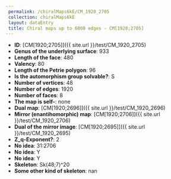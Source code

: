 ```yaml
--- 
 permalink: /chiralMaps6kE/CM_1920_2705 
 collection: chiralMaps6kE
 layout: dataEntry
 title: Chiral maps up to 6000 edges - CM[1920;2705]
---
```


- **ID**: [CM[1920;2705]]({{ site.url }}/test/CM_1920_2705)
- **Genus of the underlying surface**: 933
- **Length of the face**: 480
- **Valency**: 80
- **Length of the Petrie polygon**: 96
- **Is the automorphism group solvable?**: S
- **Number of vertices**: 48
- **Number of edges**: 1920
- **Number of faces**: 8
- **The map is self-**: none
- **Dual map**: [CM[1920;2696]]({{ site.url }}/test/CM_1920_2696)
- **Mirror (enantihomorphic) map**: [CM[1920;2706]]({{ site.url }}/test/CM_1920_2706)
- **Dual of the mirror image**: [CM[1920;2695]]({{ site.url }}/test/CM_1920_2695)
- **Z_q-Exponent?**: 2
- **No idea**:  31:2706
- **No idea**: Y
- **No idea**: Y
- **Skeleton**: Sk(48;7)^20
- **Some other kind of skeleton**: nan
